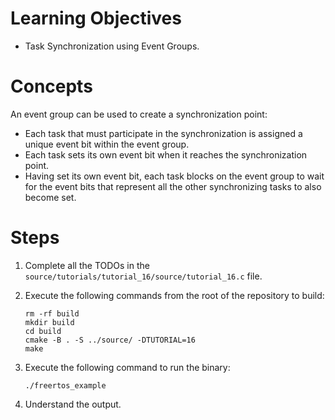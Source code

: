 # Learning Objectives
* Task Synchronization using Event Groups.

# Concepts
An event group can be used to create a synchronization point:

* Each task that must participate in the synchronization is assigned a unique
  event bit within the event group.
* Each task sets its own event bit when it reaches the synchronization point.
* Having set its own event bit, each task blocks on the event group to wait for
  the event bits that represent all the other synchronizing tasks to also become
  set.

# Steps
1. Complete all the TODOs in the `source/tutorials/tutorial_16/source/tutorial_16.c`
   file.

1. Execute the following commands from the root of the repository to build:
   ```shell
   rm -rf build
   mkdir build
   cd build
   cmake -B . -S ../source/ -DTUTORIAL=16
   make
   ```

1. Execute the following command to run the binary:
   ```shell
   ./freertos_example
   ```

1. Understand the output.
